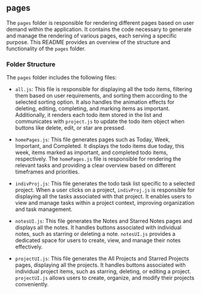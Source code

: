 ## pages

The `pages` folder is responsible for rendering different pages based on user demand within the application. It contains the code necessary to generate and manage the rendering of various pages, each serving a specific purpose. This README provides an overview of the structure and functionality of the `pages` folder.

### Folder Structure

The `pages` folder includes the following files:

- `all.js`: This file is responsible for displaying all the todo items, filtering them based on user requirements, and sorting them according to the selected sorting option. It also handles the animation effects for deleting, editing, completing, and marking items as important. Additionally, it renders each todo item stored in the list and communicates with `project.js` to update the todo item object when buttons like delete, edit, or star are pressed.

- `homePages.js`: This file generates pages such as Today, Week, Important, and Completed. It displays the todo items due today, this week, items marked as important, and completed todo items, respectively. The `homePages.js` file is responsible for rendering the relevant tasks and providing a clear overview based on different timeframes and priorities.

- `indivProj.js`: This file generates the todo task list specific to a selected project. When a user clicks on a project, `indivProj.js` is responsible for displaying all the tasks associated with that project. It enables users to view and manage tasks within a project context, improving organization and task management.

- `notesUI.js`: This file generates the Notes and Starred Notes pages and displays all the notes. It handles buttons associated with individual notes, such as starring or deleting a note. `notesUI.js` provides a dedicated space for users to create, view, and manage their notes effectively.

- `projectUI.js`: This file generates the All Projects and Starred Projects pages, displaying all the projects. It handles buttons associated with individual project items, such as starring, deleting, or editing a project. `projectUI.js` allows users to create, organize, and modify their projects conveniently.